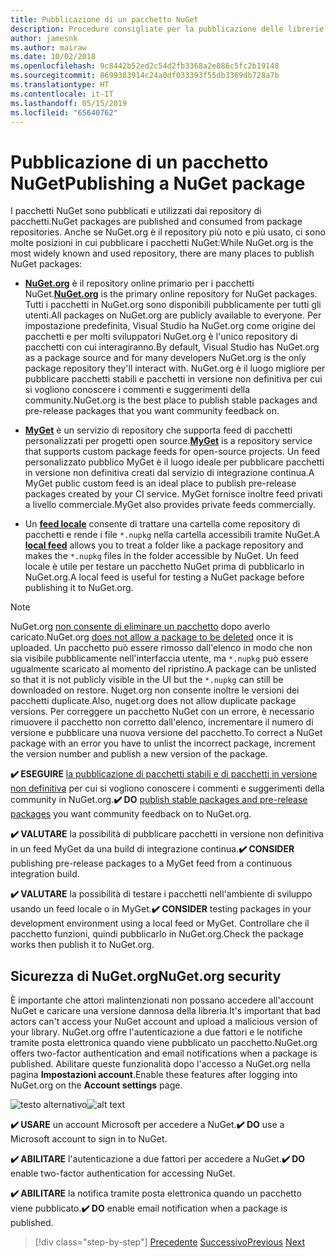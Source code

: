 ```yaml
---
title: Pubblicazione di un pacchetto NuGet
description: Procedure consigliate per la pubblicazione delle librerie .NET in NuGet.
author: jamesnk
ms.author: mairaw
ms.date: 10/02/2018
ms.openlocfilehash: 9c8442b52ed2c54d2fb3368a2e886c5fc2b19148
ms.sourcegitcommit: 8699383914c24a0df033393f55db3369db728a7b
ms.translationtype: HT
ms.contentlocale: it-IT
ms.lasthandoff: 05/15/2019
ms.locfileid: "65640762"
---
```

# <a name="publishing-a-nuget-package"></a><span data-ttu-id="1aa7a-103">Pubblicazione di un pacchetto NuGet</span><span class="sxs-lookup"><span data-stu-id="1aa7a-103">Publishing a NuGet package</span></span>

<span data-ttu-id="1aa7a-104">I pacchetti NuGet sono pubblicati e utilizzati dai repository di pacchetti.</span><span class="sxs-lookup"><span data-stu-id="1aa7a-104">NuGet packages are published and consumed from package repositories.</span></span> <span data-ttu-id="1aa7a-105">Anche se NuGet.org è il repository più noto e più usato, ci sono molte posizioni in cui pubblicare i pacchetti NuGet:</span><span class="sxs-lookup"><span data-stu-id="1aa7a-105">While NuGet.org is the most widely known and used repository, there are many places to publish NuGet packages:</span></span>

* <span data-ttu-id="1aa7a-106">**[NuGet.org](https://www.nuget.org/)** è il repository online primario per i pacchetti NuGet.</span><span class="sxs-lookup"><span data-stu-id="1aa7a-106">**[NuGet.org](https://www.nuget.org/)** is the primary online repository for NuGet packages.</span></span> <span data-ttu-id="1aa7a-107">Tutti i pacchetti in NuGet.org sono disponibili pubblicamente per tutti gli utenti.</span><span class="sxs-lookup"><span data-stu-id="1aa7a-107">All packages on NuGet.org are publicly available to everyone.</span></span> <span data-ttu-id="1aa7a-108">Per impostazione predefinita, Visual Studio ha NuGet.org come origine dei pacchetti e per molti sviluppatori NuGet.org è l'unico repository di pacchetti con cui interagiranno.</span><span class="sxs-lookup"><span data-stu-id="1aa7a-108">By default, Visual Studio has NuGet.org as a package source and for many developers NuGet.org is the only package repository they'll interact with.</span></span> <span data-ttu-id="1aa7a-109">NuGet.org è il luogo migliore per pubblicare pacchetti stabili e pacchetti in versione non definitiva per cui si vogliono conoscere i commenti e suggerimenti della community.</span><span class="sxs-lookup"><span data-stu-id="1aa7a-109">NuGet.org is the best place to publish stable packages and pre-release packages that you want community feedback on.</span></span>

* <span data-ttu-id="1aa7a-110">**[MyGet](https://myget.org/)** è un servizio di repository che supporta feed di pacchetti personalizzati per progetti open source.</span><span class="sxs-lookup"><span data-stu-id="1aa7a-110">**[MyGet](https://myget.org/)** is a repository service that supports custom package feeds for open-source projects.</span></span> <span data-ttu-id="1aa7a-111">Un feed personalizzato pubblico MyGet è il luogo ideale per pubblicare pacchetti in versione non definitiva creati dal servizio di integrazione continua.</span><span class="sxs-lookup"><span data-stu-id="1aa7a-111">A MyGet public custom feed is an ideal place to publish pre-release packages created by your CI service.</span></span> <span data-ttu-id="1aa7a-112">MyGet fornisce inoltre feed privati a livello commerciale.</span><span class="sxs-lookup"><span data-stu-id="1aa7a-112">MyGet also provides private feeds commercially.</span></span>

* <span data-ttu-id="1aa7a-113">Un **[feed locale](/nuget/hosting-packages/local-feeds)** consente di trattare una cartella come repository di pacchetti e rende i file `*.nupkg` nella cartella accessibili tramite NuGet.</span><span class="sxs-lookup"><span data-stu-id="1aa7a-113">A **[local feed](/nuget/hosting-packages/local-feeds)** allows you to treat a folder like a package repository and makes the `*.nupkg` files in the folder accessible by NuGet.</span></span> <span data-ttu-id="1aa7a-114">Un feed locale è utile per testare un pacchetto NuGet prima di pubblicarlo in NuGet.org.</span><span class="sxs-lookup"><span data-stu-id="1aa7a-114">A local feed is useful for testing a NuGet package before publishing it to NuGet.org.</span></span>

> [!NOTE]
> <span data-ttu-id="1aa7a-115">NuGet.org [non consente di eliminare un pacchetto](/nuget/policies/deleting-packages) dopo averlo caricato.</span><span class="sxs-lookup"><span data-stu-id="1aa7a-115">NuGet.org [does not allow a package to be deleted](/nuget/policies/deleting-packages) once it is uploaded.</span></span> <span data-ttu-id="1aa7a-116">Un pacchetto può essere rimosso dall'elenco in modo che non sia visibile pubblicamente nell'interfaccia utente, ma `*.nupkg` può essere ugualmente scaricato al momento del ripristino.</span><span class="sxs-lookup"><span data-stu-id="1aa7a-116">A package can be unlisted so that it is not publicly visible in the UI but the `*.nupkg` can still be downloaded on restore.</span></span> <span data-ttu-id="1aa7a-117">Nuget.org non consente inoltre le versioni dei pacchetti duplicate.</span><span class="sxs-lookup"><span data-stu-id="1aa7a-117">Also, nuget.org does not allow duplicate package versions.</span></span> <span data-ttu-id="1aa7a-118">Per correggere un pacchetto NuGet con un errore, è necessario rimuovere il pacchetto non corretto dall'elenco, incrementare il numero di versione e pubblicare una nuova versione del pacchetto.</span><span class="sxs-lookup"><span data-stu-id="1aa7a-118">To correct a NuGet package with an error you have to unlist the incorrect package, increment the version number and publish a new version of the package.</span></span>

<span data-ttu-id="1aa7a-119">**✔️ ESEGUIRE** [la pubblicazione di pacchetti stabili e di pacchetti in versione non definitiva](/nuget/create-packages/publish-a-package) per cui si vogliono conoscere i commenti e suggerimenti della community in NuGet.org.</span><span class="sxs-lookup"><span data-stu-id="1aa7a-119">**✔️ DO** [publish stable packages and pre-release packages](/nuget/create-packages/publish-a-package) you want community feedback on to NuGet.org.</span></span>

<span data-ttu-id="1aa7a-120">**✔️ VALUTARE** la possibilità di pubblicare pacchetti in versione non definitiva in un feed MyGet da una build di integrazione continua.</span><span class="sxs-lookup"><span data-stu-id="1aa7a-120">**✔️ CONSIDER** publishing pre-release packages to a MyGet feed from a continuous integration build.</span></span>

<span data-ttu-id="1aa7a-121">**✔️ VALUTARE** la possibilità di testare i pacchetti nell'ambiente di sviluppo usando un feed locale o in MyGet.</span><span class="sxs-lookup"><span data-stu-id="1aa7a-121">**✔️ CONSIDER** testing packages in your development environment using a local feed or MyGet.</span></span> <span data-ttu-id="1aa7a-122">Controllare che il pacchetto funzioni, quindi pubblicarlo in NuGet.org.</span><span class="sxs-lookup"><span data-stu-id="1aa7a-122">Check the package works then publish it to NuGet.org.</span></span>

## <a name="nugetorg-security"></a><span data-ttu-id="1aa7a-123">Sicurezza di NuGet.org</span><span class="sxs-lookup"><span data-stu-id="1aa7a-123">NuGet.org security</span></span>

<span data-ttu-id="1aa7a-124">È importante che attori malintenzionati non possano accedere all'account NuGet e caricare una versione dannosa della libreria.</span><span class="sxs-lookup"><span data-stu-id="1aa7a-124">It's important that bad actors can't access your NuGet account and upload a malicious version of your library.</span></span> <span data-ttu-id="1aa7a-125">NuGet.org offre l'autenticazione a due fattori e le notifiche tramite posta elettronica quando viene pubblicato un pacchetto.</span><span class="sxs-lookup"><span data-stu-id="1aa7a-125">NuGet.org offers two-factor authentication and email notifications when a package is published.</span></span> <span data-ttu-id="1aa7a-126">Abilitare queste funzionalità dopo l'accesso a NuGet.org nella pagina **Impostazioni account**.</span><span class="sxs-lookup"><span data-stu-id="1aa7a-126">Enable these features after logging into NuGet.org on the **Account settings** page.</span></span>

<span data-ttu-id="1aa7a-127">![testo alternativo](./media/publish-nuget-package/nuget-2fa.png "Sicurezza dell'account NuGet")</span><span class="sxs-lookup"><span data-stu-id="1aa7a-127">![alt text](./media/publish-nuget-package/nuget-2fa.png "NuGet Account Security")</span></span>

<span data-ttu-id="1aa7a-128">**✔️ USARE** un account Microsoft per accedere a NuGet.</span><span class="sxs-lookup"><span data-stu-id="1aa7a-128">**✔️ DO** use a Microsoft account to sign in to NuGet.</span></span>

<span data-ttu-id="1aa7a-129">**✔️ ABILITARE** l'autenticazione a due fattori per accedere a NuGet.</span><span class="sxs-lookup"><span data-stu-id="1aa7a-129">**✔️ DO** enable two-factor authentication for accessing NuGet.</span></span>

<span data-ttu-id="1aa7a-130">**✔️ ABILITARE** la notifica tramite posta elettronica quando un pacchetto viene pubblicato.</span><span class="sxs-lookup"><span data-stu-id="1aa7a-130">**✔️ DO** enable email notification when a package is published.</span></span>

>[!div class="step-by-step"]
><span data-ttu-id="1aa7a-131">[Precedente](sourcelink.md)
>[Successivo](versioning.md)</span><span class="sxs-lookup"><span data-stu-id="1aa7a-131">[Previous](sourcelink.md)
[Next](versioning.md)</span></span>
